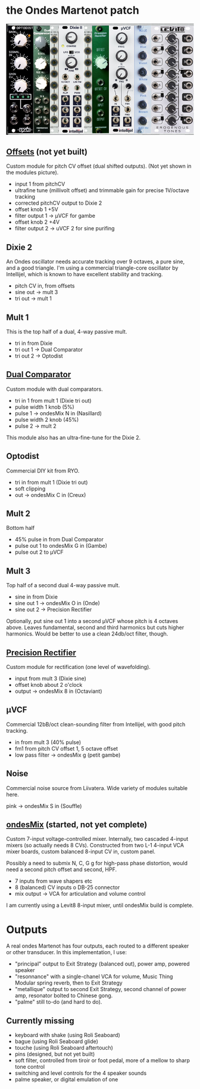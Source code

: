 # the Ondes Martenot patch

![ondes patch modules](ondes-osc.png)

## [Offsets](offsets/) (not yet built)

Custom module for pitch CV offset (dual shifted outputs). (Not yet shown in the modules picture).

- input 1 from pitchCV
- ultrafine tune (millivolt offset) and trimmable gain for precise 1V/octave tracking
- corrected pitchCV output to Dixie 2
- offset knob 1 +5V
- filter output 1 -> μVCF for gambe
- offset knob 2 +4V
- filter output 2 -> uVCF 2 for sine purifing

## Dixie 2

An Ondes oscillator needs accurate tracking over 9 octaves, a pure sine, and a good triangle. I'm using a commercial triangle-core oscillator by Intellijel,
which is known to have excellent stability and tracking.

- pitch CV in, from offsets
- sine out -> mult 3
- tri out -> mult 1

## Mult 1

This is the top half of a dual, 4-way passive mult.

- tri in from Dixie
- tri out 1 -> Dual Comparator
- tri out 2 -> Optodist

## [Dual Comparator](dual%20comparator/)

Custom module with dual comparators.

- tri in 1 from mult 1 (Dixie tri out)
- pulse width 1 knob (5%)
- pulse 1 -> ondesMix N in (Nasillard)
- pulse width 2 knob (45%)
- pulse 2 -> mult 2

This module also has an ultra-fine-tune for the Dixie 2.

## Optodist

Commercial DIY kit from RYO.

- tri in from mult 1 (Dixie tri out)
- soft clipping
- out -> ondesMix C in (Creux)

## Mult 2

Bottom half

- 45% pulse in from Dual Comparator
- pulse out 1 to ondesMix G in (Gambe)
- pulse out 2 to μVCF


## Mult 3

Top half of a second  dual 4-way passive mult.

- sine in from Dixie
- sine out 1 -> ondesMix O in (Onde)
- sine out 2 -> Precision Rectifier

Optionally, put sine out 1 into a second μVCF whose pitch is 4 octaves above.
Leaves fundamental, second and third harmonics but cuts higher harmonics. Would be better to use a clean 24db/oct filter, though.

## [Precision Rectifier](precision%20rectifier/)

Custom module for rectification (one level of wavefolding).

- input from mult 3 (Dixie sine)
- offset knob about 2 o'clock
- output -> ondesMix 8 in (Octaviant)


## μVCF

Commercial 12bB/oct clean-sounding filter from Intellijel, with good pitch tracking.

- in from mult 3 (40% pulse)
- fm1 from pitch CV offset 1, 5 octave offset
- low pass filter -> ondesMix g (petit gambe)

## Noise

Commercial noise source from Liivatera. Wide variety of modules suitable here.

pink -> ondesMix S in (Souffle)

## [ondesMix](wavemix/) (started, not yet complete)

Custom 7-input voltage-controlled mixer. Internally, two
cascaded 4-input mixers (so actually needs 8 CVs). Constructed from two L-1 4-input VCA mixer boards, custom balanced 8-input CV in, custom panel.

Possibly a need to submix N, C, G g for high-pass phase distortion,
would need a second pitch offset and second, HPF.

- 7 inputs from wave shapers etc
- 8 (balanced) CV inputs o DB-25 connector
- mix output -> VCA for articulation and volume control

I am currently using a Levit8 8-input mixer, until ondesMix build is complete.

# Outputs

A real ondes Martenot has four outputs, each routed to a different speaker or other transducer. In this implementation, I use:

- "principal" output to Exit Strategy (balanced out), power amp, powered speaker
- "resonnance" with a single-chanel VCA for volume, Music Thing Modular spring reverb, then to Exit Strategy
- "metallique" output to second Exit Strategy, second channel of power amp, resonator bolted to Chinese gong.
- "palme" still to-do (and hard to do).

## Currently missing

- keyboard with shake (using Roli Seaboard)
- bague (using Roli Seaboard glide)
- touche (using Roli Seaboard aftertouch)
- pins (designed, but not yet built)
- soft filter, controlled from tiroir or foot pedal, more of a mellow to sharp tone control
- switching and level controls for the 4 speaker sounds
- palme speaker, or digital emulation of one


